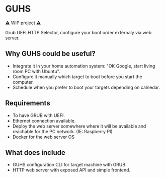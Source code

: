 # GUHS
⚠️ WIP project ⚠️

Grub UEFI HTTP Selector, configure your boot order externaly via web server.

## Why GUHS could be useful?
* Integrate it in your home automation system: "OK Google, start living room PC with Ubuntu".
* Configure it manually which target to boot before you start the computer.
* Schedule when you prefer to boot your targets depending on calnedar.

## Requirements
* To have GRUB with UEFI.
* Ethernet connection available.
* Deploy the web server somewhere where it will be available and reachable for the PC network. (IE: Raspberry PI)
* Docker for the web server OS

## What does include
* GUHS configuration CLI for target machine with GRUB.
* HTTP web server with exposed API and simple frontend.
